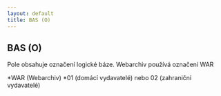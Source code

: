 ```yaml
---
layout: default
title: BAS (O)
---
```

## BAS (O)

Pole obsahuje označení logické báze. Webarchiv používá označení WAR

*WAR (Webarchiv)
*01 (domácí vydavatelé) nebo 02 (zahraniční vydavatelé) 
